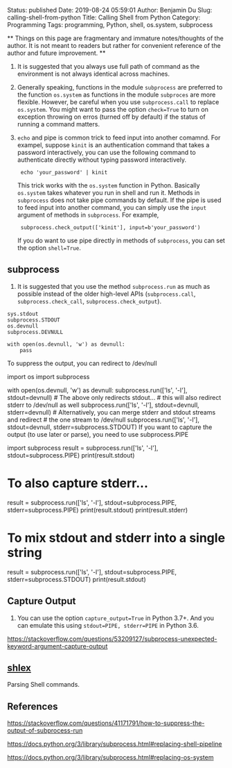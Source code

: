 Status: published
Date: 2019-08-24 05:59:01
Author: Benjamin Du
Slug: calling-shell-from-python
Title: Calling Shell from Python
Category: Programming
Tags: programming, Python, shell, os.system, subprocess

**
Things on this page are fragmentary and immature notes/thoughts of the author.
It is not meant to readers but rather for convenient reference of the author and future improvement.
**



1. It is suggested that you always use full path of command as the environment is not always identical across machines.

2. Generally speaking,
    functions in the module `subprocess` are preferred to the function `os.system`
    as functions in the module `subproces` are more flexible. 
    However, 
    be careful when you use `subprocess.call` to replace `os.system`.
    You might want to pass the option `check=True` 
    to turn on exception throwing on erros (turned off by default)
    if the status of running a command matters. 

3. `echo` and pipe is common trick to feed input into another comamnd. 
    For exampel, 
    suppose `kinit` is an authentication command that takes a password interactively,
    you can use the following command to authenticate directly without typing password interactively.

        echo 'your_password' | kinit

    This trick works with the `os.system` function in Python.
    Basically `os.system` takes whatever you run in shell and run it.
    Methods in `subprocess` does not take pipe commands by default. 
    If the pipe is used to feed input into another command,
    you can simply use the `input` argument of methods in `subprocess`.
    For example,

        subprocess.check_output(['kinit'], input=b'your_password')

    If you do want to use pipe directly in methods of `subprocess`, 
    you can set the option `shell=True`.


## subprocess

1. It is suggested that you use the method `subprocess.run` as much as possible 
  instead of the older high-level APIs (`subprocess.call`, `subprocess.check_call`, `subprocess.check_output`).
```
sys.stdout
subprocess.STDOUT
os.devnull
subprocess.DEVNULL

with open(os.devnull, 'w') as devnull:
    pass
```


To suppress the output, you can redirect to /dev/null

import os
import subprocess

with open(os.devnull, 'w') as devnull:
    subprocess.run(['ls', '-l'], stdout=devnull)
    # The above only redirects stdout...
    # this will also redirect stderr to /dev/null as well
    subprocess.run(['ls', '-l'], stdout=devnull, stderr=devnull)
    # Alternatively, you can merge stderr and stdout streams and redirect
    # the one stream to /dev/null
    subprocess.run(['ls', '-l'], stdout=devnull, stderr=subprocess.STDOUT)
If you want to capture the output (to use later or parse), you need to use subprocess.PIPE

import subprocess
result = subprocess.run(['ls', '-l'], stdout=subprocess.PIPE)
print(result.stdout)

# To also capture stderr...
result = subprocess.run(['ls', '-l'], stdout=subprocess.PIPE, stderr=subprocess.PIPE)
print(result.stdout)
print(result.stderr)

# To mix stdout and stderr into a single string
result = subprocess.run(['ls', '-l'], stdout=subprocess.PIPE, stderr=subprocess.STDOUT)
print(result.stdout)

## Capture Output

1. You can use the option `capture_output=True` in Python 3.7+.
  And you can emulate this using `stdout=PIPE, stderr=PIPE` in Python 3.6.
  

https://stackoverflow.com/questions/53209127/subprocess-unexpected-keyword-argument-capture-output


## [shlex](https://docs.python.org/3/library/shlex.html)

Parsing Shell commands.


## References

https://stackoverflow.com/questions/41171791/how-to-suppress-the-output-of-subprocess-run

https://docs.python.org/3/library/subprocess.html#replacing-shell-pipeline

https://docs.python.org/3/library/subprocess.html#replacing-os-system
